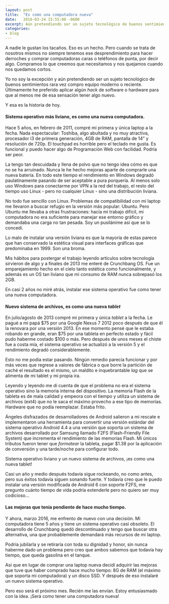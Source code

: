 ```yaml
---
layout: post
title:  "Es como una computadora nueva"
date:   2016-03-24 15:55:00 -0600
excerpt: Aún pretendiendo ser un sujeto tecnológico de buenos sentimientos rara vez compro equipo moderno o reciente. Últimamente he preferido aplicar algún hack de software o hardware para que al menos me de esa sensación tener algo nuevo.
categories:
- blog
---
```


A nadie le gustan los tacaños. Eso es un hecho. Pero cuando se trata de nosotros mismos no siempre tenemos ese desprendimiento para hacer derroches y comprar computadoras caras o teléfonos de punta, por decir algo. Compramos lo que creemos que necesitamos y nos quejamos cuando nos quedamos cortos.

Yo no soy la excepción y aún pretendiendo ser un sujeto tecnológico de buenos sentimientos rara vez compro equipo moderno o reciente. Últimamente he preferido aplicar algún *hack* de software o hardware para que al menos me de esa sensación tener algo nuevo.

Y esa es la historia de hoy.

#### Sistema operativo más liviano, es como una nueva computadora.

Hace 5 años, en febrero de 2011, compré mi primera y única laptop a la fecha. Nada espectacular: Toshiba, algo abultada y no muy atractiva, procesador i3 de primera generación, 4GB de RAM, pantalla de 14” y resolución de 720p. El touchpad es horrible pero el teclado me gusta. Es funcional y puedo hacer algo de Programación Web con facilidad. Podría ser peor.

La tengo tan descuidada y llena de polvo que no tengo idea cómo es que no se ha arruinado. Nunca le he hecho mejoras aparte de comprarle una nueva batería. En todo este tiempo el rendimiento en Windows degradó paulatinamente pasando de ser aceptable a pura porquería. Al menos solo uso Windows para conectarme por VPN a la red del trabajo, el resto del tiempo uso Linux - pero no cualquier Linux - sino una distribución liviana.

No todo fue sencillo con Linux. Problemas de compatibilidad con mi laptop me llevaron a buscar refugio en la versión más popular: Ubuntu. Pero Ubuntu me llevaba a otras frustraciones: hacía mi trabajo difícil, mi computadora no era suficiente para manejar ese entorno gráfico y demandaba una carga no tan pesada. Soy un pusilánime así que se lo concedí.

Lo malo de instalar una versión liviana es que la mayoría de estas parece que han conservado la estética visual para interfaces gráficas que predominaba en 1999. Son una broma.

Mis hábitos para postergar el trabajo leyendo artículos sobre tecnología sirvieron de algo y a finales de 2013 me enteré de Crunchbang OS. Fue un emparejamiento hecho en el cielo tanto estética como funcionalmente, y además es un OS tan liviano que mi consumo de RAM nunca sobrepasó los 2GB. 

En casi 2 años no miré atrás, instalar ese sistema operativo fue como tener una nueva computadora.


#### Nuevo sistema de archivos, es como una nueva *tablet*

En julio/agosto de 2013 compré mi primera y única *tablet* a la fecha. Le pagué a mi papá $75 por una Google Nexus 7 2012 poco después de que él la renovara por una versión 2013. En ese momento pensé que le estaba robando en grande, eran $75 por una tableta en perfecto estado y fácil pudo haberme costado $100 o más. Pero después de unos meses el chiste fue a costa mía, el sistema operativo se actualizó a la versión 5 y el rendimiento degradó considerablemente.

Esto no me podía estar pasando. Ningún remedio parecía funcionar y por más veces que regrese a valores de fábrica o que borre la partición de caché el resultado es el mismo, un maldito e inquebrantable *lag* que se alimenta de mi tablet y mi propia ira.

Leyendo y leyendo me di cuenta de que el problema no era el sistema operativo sino la memoria interna del dispositivo. La memoria Flash de la tableta es de mala calidad y empeora con el tiempo y utiliza un sistema de archivos (ext4) que no le saca el máximo provecho a ese tipo de memorias. Hardware que no podía reemplazar. Estaba frito.

Ángeles disfrazados de desarrolladores de Android salieron a mi rescate e implementaron una herramienta para convertir una versión estándar del sistema operativo Android 4.4 a una versión que soporta un sistema de archivos desarrollado por Samsung llamado F2FS (Flash-Friendly File System) que incrementa el rendimiento de las memorias Flash. Mi únicos tributos fueron tener que *formatear* la tableta, pagar $1.38 por la aplicación de conversión y una tarde/noche para configurar todo.

Sistema operativo liviano y un nuevo sistema de archivos, ¡es como una nueva tablet!

Casi un año y medio después todavía sigue rockeando, no como antes, pero sus éxitos todavía siguen sonando fuerte. Y todavía creo que le puedo instalar una versión modificada de Android 6 con soporte F2FS, me pregunto cuánto tiempo de vida podría extenderle pero no quiero ser muy codicioso...

#### Las mejoras que tenía pendiente de hace mucho tiempo.

Y ahora, marzo 2016, me enfrento de nuevo con una decisión. Mi computadora tiene 5 años y tiene un sistema operativo casi obsoleto. El desarrollo de Crunchbang quedó descontinuado y tengo que buscar otra alternativa, una que probablemente demandará más recursos de mi laptop.

Podría jubilarla y se retiraría con toda su dignidad y honor, sin nunca haberme dado un problema pero creo que ambos sabemos que todavía hay tiempo, que queda gasolina en el tanque.

Así que en lugar de comprar una laptop nueva decidí adquirir las mejoras que tuve que haber comprado hace mucho tiempo: 8G de RAM (el máximo que soporta mi computadora) y un disco SSD. Y después de eso instalaré un nuevo sistema operativo.

Pero eso será el próximo mes. Recién me las envían. Estoy entusiasmado con la idea. ¡Será como tener una computadora nueva!
